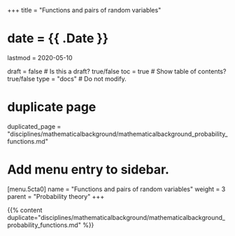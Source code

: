 +++
title = "Functions and pairs of random variables"

# date = {{ .Date }}
lastmod = 2020-05-10

draft = false  # Is this a draft? true/false
toc = true  # Show table of contents? true/false
type = "docs"  # Do not modify.

# duplicate page
duplicated_page = "disciplines/mathematicalbackground/mathematicalbackground_probability_functions.md"

# Add menu entry to sidebar.
[menu.5cta0]
name = "Functions and pairs of random variables"
weight = 3
parent = "Probability theory"
+++

{{% content duplicate="disciplines/mathematicalbackground/mathematicalbackground_probability_functions.md" %}}
